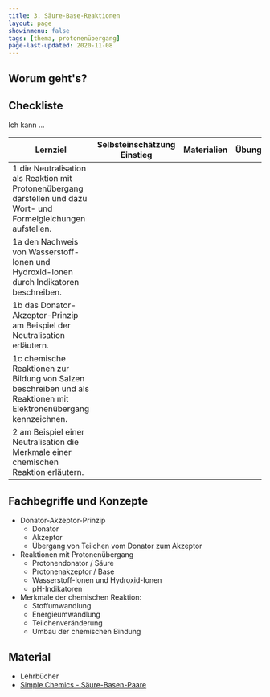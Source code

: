 ```yaml
---
title: 3. Säure-Base-Reaktionen
layout: page
showinmenu: false
tags: [thema, protonenübergang]
page-last-updated: 2020-11-08
---
```


## Worum geht's?



## Checkliste

Ich kann ...

| Lernziel | Selbsteinschätzung <br />Einstieg | Materialien | Übungen | Selbsteinschätzung <br />Ausstieg |
| ---   | ---      | ---         | ---     | ---      |
| 1 die Neutralisation als Reaktion mit Protonenübergang darstellen und dazu Wort- und Formelgleichungen aufstellen. |  |  |  |  |
| 1a den Nachweis von Wasserstoff-Ionen und Hydroxid-Ionen durch Indikatoren beschreiben. |  |  |  |  |
| 1b das Donator-Akzeptor-Prinzip am Beispiel der Neutralisation erläutern. |  |  |  |  |
| 1c chemische Reaktionen zur Bildung von Salzen beschreiben und als Reaktionen mit Elektronenübergang kennzeichnen. |  |  |  |  |
| 2 am Beispiel einer Neutralisation die Merkmale einer chemischen Reaktion erläutern. |  |  |  |  |

## Fachbegriffe und Konzepte

- Donator-Akzeptor-Prinzip
	- Donator
	- Akzeptor
	- Übergang von Teilchen vom Donator zum Akzeptor
- Reaktionen mit Protonenübergang
	- Protonendonator / Säure
	- Protonenakzeptor / Base
	- Wasserstoff-Ionen und Hydroxid-Ionen
	- pH-Indikatoren
- Merkmale der chemischen Reaktion:
	- Stoffumwandlung
	- Energieumwandlung
	- Teilchenveränderung
	- Umbau der chemischen Bindung

## Material

- Lehrbücher
- [Simple Chemics - Säure-Basen-Paare](https://www.youtube.com/watch?v=FxXISwuj9Rc)
